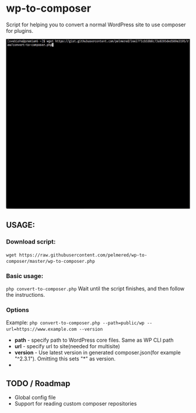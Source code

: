 # wp-to-composer
Script for helping you to convert a normal WordPress site to use composer for plugins.

![Demo](https://raw.githubusercontent.com/pelmered/wp-to-composer/master/demo.gif)

## USAGE:

### Download script:
`wget https://raw.githubusercontent.com/pelmered/wp-to-composer/master/wp-to-composer.php`

### Basic usage:
`php convert-to-composer.php`
Wait until the script finishes, and then follow the instructions.

### Options
Example: `php convert-to-composer.php --path=public/wp --url=https://www.example.com --version`

* **path** - specify path to WordPress core files. Same as WP CLI path
* **url** - specify url to site(needed for multisite)
* **version** - Use latest version in generated composer.json(for example "^2.3.1"). Omitting this sets "*" as version.
* 

## TODO / Roadmap

* Global config file
* Support for reading custom composer repositories 